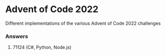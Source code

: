 # Advent of Code 2022
Different implementations of the various Advent of Code 2022 challenges

### Answers
1. 71124 (C#, Python, Node.js)

